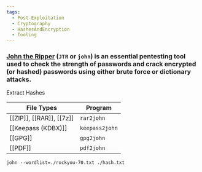 ```yaml
---
tags:
  - Post-Exploitation
  - Cryptography
  - HashesAndEncryption
  - Tooling
---
```

### [John the Ripper](https://github.com/openwall/john) (`JTR` or `john`) is an essential pentesting tool used to check the strength of passwords and crack encrypted (or hashed) passwords using either brute force or dictionary attacks.


Extract Hashes

| File Types               | Program        |
| ------------------------ | -------------- |
| [[ZIP]], [[RAR]], [[7z]] | `rar2john`     |
| [[Keepass (KDBX)]]       | `keepass2john` |
| [[GPG]]                  | `gpg2john`     |
| [[PDF]]                  | `pdf2john`     |


`john --wordlist=./rockyou-70.txt ./hash.txt`